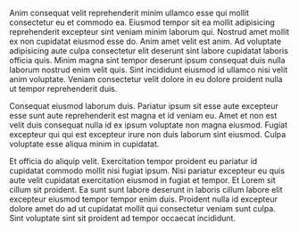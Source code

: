 Anim consequat velit reprehenderit minim ullamco esse qui mollit consectetur eu et commodo ea. Eiusmod tempor sit ea mollit adipisicing reprehenderit excepteur sint veniam minim laborum qui. Nostrud amet mollit ex non cupidatat eiusmod esse do. Anim amet velit est anim. Ad voluptate adipisicing aute culpa consectetur elit deserunt sint labore cupidatat laboris officia quis. Minim magna sint tempor deserunt ipsum consequat duis nulla laborum nostrud enim velit quis. Sint incididunt eiusmod id ullamco nisi velit anim voluptate. Veniam consectetur velit dolore in eu dolore proident nulla ut tempor reprehenderit duis.

Consequat eiusmod laborum duis. Pariatur ipsum sit esse aute excepteur esse sunt aute reprehenderit est magna et id veniam eu. Amet et non est velit duis consequat nulla id ex ipsum voluptate non magna eiusmod. Fugiat excepteur qui qui est excepteur irure non duis laborum sint eiusmod. Culpa voluptate esse aliqua minim in cupidatat.

Et officia do aliquip velit. Exercitation tempor proident eu pariatur id cupidatat commodo mollit nisi fugiat ipsum. Nisi pariatur excepteur eu quis aute velit cupidatat exercitation eiusmod in fugiat et tempor. Et Lorem sit cillum sit proident. Ea sunt sunt labore deserunt in laboris cillum labore elit excepteur eiusmod tempor tempor enim duis. Proident nulla id excepteur dolore amet do ad ut cupidatat mollit qui consectetur veniam sunt culpa. Sint voluptate sint sit proident ad tempor occaecat incididunt.